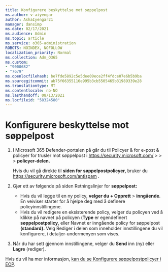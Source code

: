 ```yaml
---
title: Konfigurere beskyttelse mot søppelpost
ms.author: v-aiyengar
author: AshaIyengar21
manager: dansimp
ms.date: 02/17/2021
ms.audience: Admin
ms.topic: article
ms.service: o365-administration
ROBOTS: NOINDEX, NOFOLLOW
localization_priority: Normal
ms.collection: Adm_O365
ms.custom:
- "9000682"
- "7679"
ms.openlocfilehash: be7fde5892c5e5dee09ece2ff4fdce07e6b5b9ba
ms.sourcegitcommit: ab75f66355116e995b3cb5505465b31989339e28
ms.translationtype: MT
ms.contentlocale: nb-NO
ms.lasthandoff: 08/13/2021
ms.locfileid: "58324580"
---
```

# <a name="set-up-an-anti-spam-protection"></a>Konfigurere beskyttelse mot søppelpost

1. I Microsoft 365 Defender-portalen på går du til Policyer & for e-post & policyer for trusler mot søppelpost i <https://security.microsoft.com/>  \>  \>  \>  **policyer-delen.**

   Hvis du vil gå direkte til **siden for søppelpostpolicyer,** bruker du <https://security.microsoft.com/antispam> .

2. Gjør ett av følgende på siden Retningslinjer for **søppelpost:**
   - Hvis du vil legge til en ny policy, **velger du + Opprett** \> **inngående**. En veiviser starter for å hjelpe deg med å definere policyinnstillingene.
   - Hvis du vil redigere en eksisterende policy, velger du policyen ved å klikke  på navnet på policyen (**Type** er egendefinert **søppelpostpolicy,** eller Navnet er inngående policy for søppelpost **(standard).** Velg Rediger i delen som  inneholder innstillingene du vil konfigurere, i detaljer-undermenyen som vises.

3. Når du har sett gjennom innstillingene, velger du **Send** inn (ny) eller **Lagre** (rediger).

Hvis du vil ha mer informasjon, [kan du se Konfigurere søppelpostpolicyer i EOP](https://docs.microsoft.com/microsoft-365/security/office-365-security/configure-your-spam-filter-policies).
